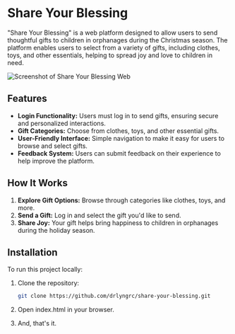 # Share Your Blessing
"Share Your Blessing" is a web platform designed to allow users to send thoughtful gifts to children in orphanages during the Christmas season. The platform enables users to select from a variety of gifts, including clothes, toys, and other essentials, helping to spread joy and love to children in need.

![Screenshot of Share Your Blessing Web](assets/img/screenshot.png)

## Features

- **Login Functionality:** Users must log in to send gifts, ensuring secure and personalized interactions.
- **Gift Categories:** Choose from clothes, toys, and other essential gifts.
- **User-Friendly Interface:** Simple navigation to make it easy for users to browse and select gifts.
- **Feedback System:** Users can submit feedback on their experience to help improve the platform.

## How It Works

1. **Explore Gift Options:** Browse through categories like clothes, toys, and more.
2. **Send a Gift:** Log in and select the gift you'd like to send.
3. **Share Joy:** Your gift helps bring happiness to children in orphanages during the holiday season.

## Installation

To run this project locally:

1. Clone the repository:
   ```bash
   git clone https://github.com/drlyngrc/share-your-blessing.git

2. Open index.html in your browser. 

3. And, that's it.
